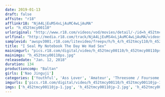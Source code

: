 ```yaml
---
date: 2019-01-13
draft: false
affsite: "r18"
afflinkr18: "NjA4LjEuMS4xLjAuMC4wLjAuMA"
url: "h_452tmcy00110"
urloriginal: "http://www.r18.com/videos/vod/movies/detail/-/id=h_452tmcy00110"
urlfinal: "http://media.r18.com/track/NjA4LjEuMS4xLjAuMC4wLjAuMA/videos/vod/movies/detail/-/id=h_452tmcy00110"
samplevid: "awspv3001.r18.com/litevideo/freepv/h/h_4/h_452tmcy110/h_452tmcy110_dmb_w.mp4"
title: "I Seal My Notebook The Day We Had Sex"
mainimgurl: "pics.r18.com/digital/video/h_452tmcy00110/h_452tmcy00110ps.jpg"
mainimgs: "h_452tmcy00110ps.jpg"
releasedate: "Jan. 12, 2018"
duration: 134
productioncomp: "Baltan"
girls: ['Nao Jinguji']
categories: ['Youthful', 'Ass Lover', 'Amateur', 'Threesome / Foursome', 'Deep Throat', 'Gonzo', 'Hi-Def']
imgurls: ['pics.r18.com/digital/video/h_452tmcy00110/h_452tmcy00110jp-1.jpg', 'pics.r18.com/digital/video/h_452tmcy00110/h_452tmcy00110jp-2.jpg', 'pics.r18.com/digital/video/h_452tmcy00110/h_452tmcy00110jp-3.jpg', 'pics.r18.com/digital/video/h_452tmcy00110/h_452tmcy00110jp-4.jpg', 'pics.r18.com/digital/video/h_452tmcy00110/h_452tmcy00110jp-5.jpg', 'pics.r18.com/digital/video/h_452tmcy00110/h_452tmcy00110jp-6.jpg', 'pics.r18.com/digital/video/h_452tmcy00110/h_452tmcy00110jp-7.jpg', 'pics.r18.com/digital/video/h_452tmcy00110/h_452tmcy00110jp-8.jpg', 'pics.r18.com/digital/video/h_452tmcy00110/h_452tmcy00110jp-9.jpg', 'pics.r18.com/digital/video/h_452tmcy00110/h_452tmcy00110jp-10.jpg', 'pics.r18.com/digital/video/h_452tmcy00110/h_452tmcy00110jp-11.jpg', 'pics.r18.com/digital/video/h_452tmcy00110/h_452tmcy00110jp-12.jpg', 'pics.r18.com/digital/video/h_452tmcy00110/h_452tmcy00110jp-13.jpg', 'pics.r18.com/digital/video/h_452tmcy00110/h_452tmcy00110jp-14.jpg', 'pics.r18.com/digital/video/h_452tmcy00110/h_452tmcy00110jp-15.jpg', 'pics.r18.com/digital/video/h_452tmcy00110/h_452tmcy00110jp-16.jpg', 'pics.r18.com/digital/video/h_452tmcy00110/h_452tmcy00110jp-17.jpg', 'pics.r18.com/digital/video/h_452tmcy00110/h_452tmcy00110jp-18.jpg', 'pics.r18.com/digital/video/h_452tmcy00110/h_452tmcy00110jp-19.jpg', 'pics.r18.com/digital/video/h_452tmcy00110/h_452tmcy00110jp-20.jpg']
imgs: ['h_452tmcy00110jp-1.jpg', 'h_452tmcy00110jp-2.jpg', 'h_452tmcy00110jp-3.jpg', 'h_452tmcy00110jp-4.jpg', 'h_452tmcy00110jp-5.jpg', 'h_452tmcy00110jp-6.jpg', 'h_452tmcy00110jp-7.jpg', 'h_452tmcy00110jp-8.jpg', 'h_452tmcy00110jp-9.jpg', 'h_452tmcy00110jp-10.jpg', 'h_452tmcy00110jp-11.jpg', 'h_452tmcy00110jp-12.jpg', 'h_452tmcy00110jp-13.jpg', 'h_452tmcy00110jp-14.jpg', 'h_452tmcy00110jp-15.jpg', 'h_452tmcy00110jp-16.jpg', 'h_452tmcy00110jp-17.jpg', 'h_452tmcy00110jp-18.jpg', 'h_452tmcy00110jp-19.jpg', 'h_452tmcy00110jp-20.jpg']
---
```

